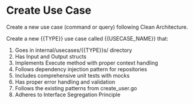 # Create Use Case

Create a new use case (command or query) following Clean Architecture.

Create a new {{TYPE}} use case called {{USECASE_NAME}} that:
1. Goes in internal/usecases/{{TYPE}}s/ directory
2. Has Input and Output structs
3. Implements Execute method with proper context handling
4. Follows dependency injection pattern for repositories
5. Includes comprehensive unit tests with mocks
6. Has proper error handling and validation
7. Follows the existing patterns from create_user.go
8. Adheres to Interface Segregation Principle